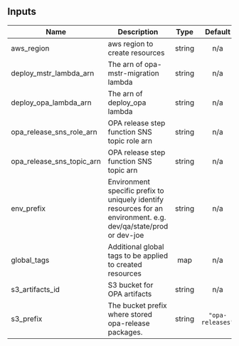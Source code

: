 ## Inputs

| Name | Description | Type | Default | Required |
|------|-------------|:----:|:-----:|:-----:|
| aws\_region | aws region to create resources | string | n/a | yes |
| deploy\_mstr\_lambda\_arn | The arn of opa-mstr-migration lambda | string | n/a | yes |
| deploy\_opa\_lambda\_arn | The arn of deploy_opa lambda | string | n/a | yes |
| opa\_release\_sns\_role\_arn | OPA release step function SNS topic role arn | string | n/a | yes |
| opa\_release\_sns\_topic\_arn | OPA release step function SNS topic arn | string | n/a | yes |
| env\_prefix | Environment specific prefix to uniquely identify resources for an environment. e.g. dev/qa/state/prod or dev-joe | string | n/a | yes |
| global\_tags | Additional global tags to be applied to created resources | map | n/a | yes |
| s3\_artifacts\_id | S3 bucket for OPA artifacts | string | n/a | yes |
| s3\_prefix | The bucket prefix where stored opa-release packages. | string | `"opa-releases"` | no |

